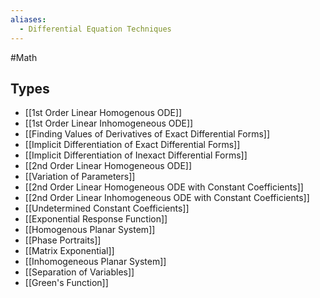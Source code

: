 ```yaml
---
aliases:
  - Differential Equation Techniques
---
```

#Math
## Types
* [[1st Order Linear Homogenous ODE]]
* [[1st Order Linear Inhomogeneous ODE]]
* [[Finding Values of Derivatives of Exact Differential Forms]]
* [[Implicit Differentiation of Exact Differential Forms]]
* [[Implicit Differentiation of Inexact Differential Forms]]
* [[2nd Order Linear Homogeneous ODE]]
* [[Variation of Parameters]]
* [[2nd Order Linear Homogeneous ODE with Constant Coefficients]]
* [[2nd Order Linear Inhomogeneous ODE with Constant Coefficients]]
* [[Undetermined Constant Coefficients]]
* [[Exponential Response Function]]
* [[Homogenous Planar System]]
* [[Phase Portraits]]
* [[Matrix Exponential]]
* [[Inhomogeneous Planar System]]
* [[Separation of Variables]]
* [[Green's Function]]